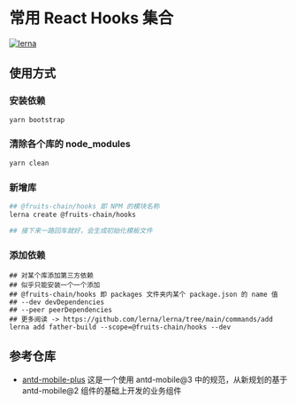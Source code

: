 # 常用 React Hooks 集合

[![lerna](https://img.shields.io/badge/maintained%20with-lerna-cc00ff.svg)](https://lerna.js.org/)

## 使用方式

### 安装依赖

```bash
yarn bootstrap
```

### 清除各个库的 node_modules

```bash
yarn clean
```

### 新增库

```bash
## @fruits-chain/hooks 即 NPM 的模块名称
lerna create @fruits-chain/hooks

## 接下来一路回车就好，会生成初始化模板文件
```

### 添加依赖

```
## 对某个库添加第三方依赖
## 似乎只能安装一个一个添加
## @fruits-chain/hooks 即 packages 文件夹内某个 package.json 的 name 值
## --dev devDependencies
## --peer peerDependencies
## 更多阅读 -> https://github.com/lerna/lerna/tree/main/commands/add
lerna add father-build --scope=@fruits-chain/hooks --dev
```

## 参考仓库

- [antd-mobile-plus](https://github.com/alitajs/antd-mobile-plus) 这是一个使用 antd-mobile@3 中的规范，从新规划的基于 antd-mobile@2 组件的基础上开发的业务组件

